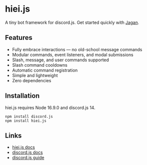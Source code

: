 # hiei.js
A tiny bot framework for discord.js. Get started quickly with [Jagan](https://github.com/pfist/jagan).

## Features
- Fully embrace interactions — no old-school message commands
- Modular commands, event listeners, and modal submissions
- Slash, message, and user commands supported
- Slash command cooldowns
- Automatic command registration
- Simple and lightweight
- Zero dependencies

## Installation
hiei.js requires Node 16.9.0 and discord.js 14.

```
npm install discord.js
npm install hiei.js
```

## Links
- [hiei.js docs](https://hiei.pages.dev)
- [discord.js docs](https://discord.js.org)
- [discord.js guide](https://discordjs.guide)
